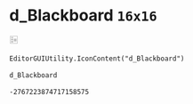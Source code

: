 # d_Blackboard `16x16`
<img src="/img/d_Blackboard.png" width=16 height=16>

``` CSharp
EditorGUIUtility.IconContent("d_Blackboard")
```
```
d_Blackboard
```
```
-2767223874717158575
```

